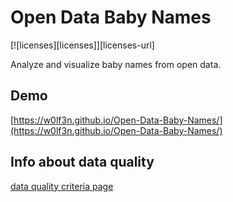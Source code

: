 # Open Data Baby Names

[![licenses][licenses]][licenses-url]

Analyze and visualize baby names from open data.

## Demo
[https://w0lf3n.github.io/Open-Data-Baby-Names/](https://w0lf3n.github.io/Open-Data-Baby-Names/)

## Info about data quality
[data quality criteria page](https://www.business-information-excellence.de/datenqualitaet/86-datenqualitaet-messen-11-datenqualitaets-kriterien)
